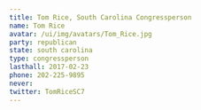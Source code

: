 ```yaml
---
title: Tom Rice, South Carolina Congressperson
name: Tom Rice
avatar: /ui/img/avatars/Tom_Rice.jpg
party: republican
state: south carolina
type: congressperson
lasthall: 2017-02-23
phone: 202-225-9895
never: 
twitter: TomRiceSC7
---
```

